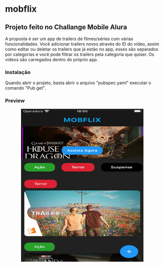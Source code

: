 # mobflix

## Projeto feito no Challange Mobile Alura

A proposta é ser um app de trailers de filmes/séries com várias funcionalidades. Você adicionar trailers novos através do ID do vídeo, assim como editar ou deletar os trailers que já estão no app, esses são separados por categorias e você pode filtrar os trailers pela categoria que quiser. Os vídeos são carregados dentro do próprio app.

### Instalação

Quando abrir o projeto, basta abrir o arquivo "pubspec.yaml" executar o comando "Pub get".

### Preview

<p align="center">
  <img width="400" height="500" src="https://github.com/Gabrielcavd/mobflix/blob/main/lib/Assets/homePage.png">
</p>

